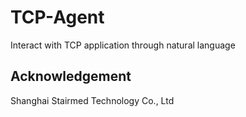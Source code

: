 # TCP-Agent
Interact with TCP application through natural language

## Acknowledgement

Shanghai Stairmed Technology Co., Ltd
